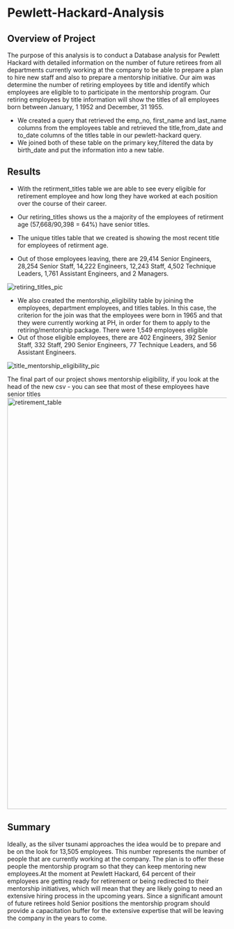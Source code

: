 # Pewlett-Hackard-Analysis

## Overview of Project

The purpose of this analysis is to conduct a Database analysis for Pewlett Hackard with detailed information on the number of future retirees from all departments currently working at the company to be able to prepare a plan to hire new staff and also to prepare a mentorship initiative. Our aim was determine the number of retiring employees by title and identify which employees are eligible to to participate in the mentorship program. Our retiring employees by title information will show the titles of all employees born between January, 1 1952 and December, 31 1955.
 
- We created a query that retrieved the emp_no, first_name and last_name columns from the employees table and retrieved the title,from_date and to_date columns of the titles table in our pewlett-hackard query. 
- We joined both of these table on the primary key,filtered the data by birth_date and put the information into a new table. 

## Results
- With the retirment_titles table we are able to see every eligible for retirement employee and how long they have worked at each position over the course of their career.

- Our retiring_titles shows us the a majority of the employees of retirment age (57,668/90,398 = 64%) have senior titles.

- The unique titles table that we created is showing the most recent title for employees of retirment age.

- Out of those employees leaving, there are 29,414 Senior Engineers, 28,254 Senior Staff, 14,222 Engineers, 12,243 Staff, 4,502 Technique Leaders, 1,761 Assistant Engineers, and 2 Managers. 

![retiring_titles_pic](https://user-images.githubusercontent.com/83378141/123863229-53d63100-d8f7-11eb-952e-6dcc7c9655e2.png)

- We also created the mentorship_eligibility table by joining the employees, department employees, and titles tables. In this case, the criterion for the join was that the employees were born in 1965 and that they were currently working at PH, in order for them to apply to the retiring/mentorship package. There were 1,549 employees eligible 
- Out of those eligible employees, there are 402 Engineers, 392 Senior Staff, 332 Staff, 290 Senior Engineers, 77 Technique Leaders, and 56 Assistant Engineers. 

![title_mentorship_eligibility_pic](https://user-images.githubusercontent.com/83378141/123863289-651f3d80-d8f7-11eb-9245-56a49dd010c0.png)

The final part of our project shows mentorship eligibility, if you look at the head of the new csv - you can see that most of these employees have senior titles
<img width="946" alt="retirement_table" src="https://user-images.githubusercontent.com/100797549/187788949-f88d18cd-0ec8-4678-90c3-d63e4bcd5e5e.png">

## Summary

Ideally, as the silver tsunami approaches the idea would be to prepare and be on the look for 13,505 employees. This number represents the number of people that are currently working at the company. The plan is to offer these people the mentorship program so that they can keep mentoring new employees.At the moment at Pewlett Hackard, 64 percent of their employees are getting ready for retirement or being redirected to their mentorship initiatives, which will mean that they are likely going to need an extensive hiring process in the upcoming years. Since a significant amount of future retirees hold Senior positions the mentorship program should provide a capacitation buffer for the extensive expertise that will be leaving the company in the years to come. 
